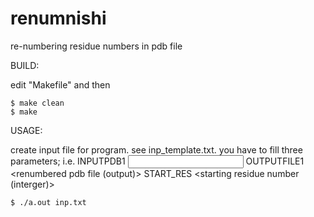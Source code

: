 # renumnishi
re-numbering residue numbers in pdb file

BUILD:

edit "Makefile" and then

```
$ make clean
$ make
```

USAGE:

create input file for program.
see inp_template.txt.
you have to fill three parameters;
i.e.
INPUTPDB1 <input pdb file to be renumbered>
OUTPUTFILE1 <renumbered pdb file (output)>
START_RES <starting residue number (interger)>

```
$ ./a.out inp.txt
```


